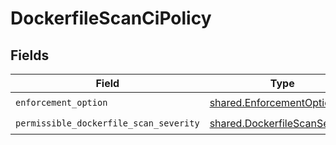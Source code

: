 # DockerfileScanCiPolicy


## Fields

| Field                                                                          | Type                                                                           | Required                                                                       | Description                                                                    |
| ------------------------------------------------------------------------------ | ------------------------------------------------------------------------------ | ------------------------------------------------------------------------------ | ------------------------------------------------------------------------------ |
| `enforcement_option`                                                           | [shared.EnforcementOption](../../models/shared/enforcementoption.md)           | :heavy_check_mark:                                                             | N/A                                                                            |
| `permissible_dockerfile_scan_severity`                                         | [shared.DockerfileScanSeverity](../../models/shared/dockerfilescanseverity.md) | :heavy_check_mark:                                                             | N/A                                                                            |